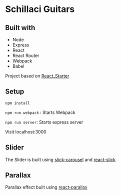 # Schillaci Guitars

## Built with
- Node
- Express
- React
- React Router
- Webpack
- Babel

Project based on [React_Starter](https://github.com/amitchell89/react_starter)

## Setup
`npm install`

`npm run webpack` : Starts Webpack

`npm run server`: Starts express server

Visit localhost:3000


## Slider

The Slider is built using [slick-carousel](https://www.npmjs.com/package/slick-carousel) and [react-slick](https://github.com/akiran/react-slick)

## Parallax

Parallax effect built using [react-parallax](https://www.npmjs.com/package/react-parallax)